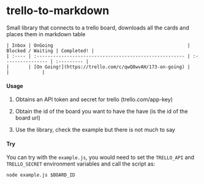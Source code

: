 # trello-to-markdown

Small library that connects to a trello board, downloads all the cards and 
places them in markdown table

```
| Inbox | OnGoing                                                 | Blocked / Waiting | Completed! |
| :---- | :------------------------------------------------------ | :---------------- | :--------- |
|       | [On Going!](https://trello.com/c/qwQ8wvAH/173-on-going) |                   |            |
```

#### Usage

1. Obtains an API token and secret for trello (trello.com/app-key)

2. Obtain the id of the board you want to have the have (is the id of the board url)

3. Use the library, check the example but there is not much to say


#### Try

You can try with the `example.js`, you would need to set the `TRELLO_API` and `TRELLO_SECRET` environment variables 
and call the script as:

```
node example.js $BOARD_ID
```




